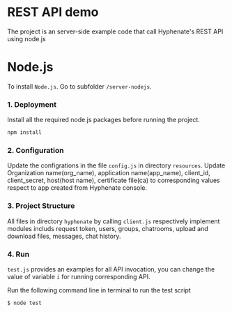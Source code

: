 # REST API demo
The project is an server-side example code that call Hyphenate's REST API using node.js



# Node.js
To install `Node.js`. Go to subfolder `/server-nodejs`.

### 1. Deployment
Install all the required node.js packages before running the project. 

```bash
npm install
```

### 2. Configuration
Update the configrations in the file `config.js` in directory `resources`. Update Organization name(org_name), application name(app_name), client_id, client_secret, host(host name), certificate file(ca) to corresponding values respect to app created from Hyphenate console. 

### 3. Project Structure
All files in directory `hyphenate` by calling `client.js` respectively implement modules includs request token, users, groups, chatrooms, upload and download files, messages, chat history.

### 4. Run
`test.js` provides an examples for all API invocation, you can change the value of variable `i` for running corresponding API.

Run the following command line in terminal to run the test script
```bash
$ node test
```
